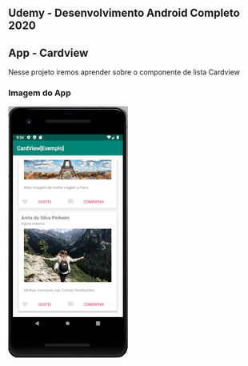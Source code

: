## Udemy - Desenvolvimento Android Completo 2020
## App - Cardview

Nesse projeto iremos aprender sobre o componente de lista Cardview

### Imagem do App

![Imagem APP](https://github.com/Jardier/cardview/blob/master/app/src/main/res/drawable/imagem_app.PNG)
